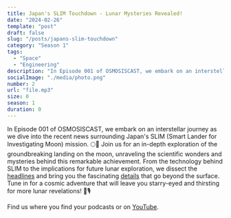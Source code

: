 ```yaml
---
title: Japan's SLIM Touchdown - Lunar Mysteries Revealed!
date: "2024-02-26"
template: "post"
draft: false
slug: "/posts/japans-slim-touchdown"
category: "Season 1"
tags:
  - "Space"
  - "Engineering"
description: "In Episode 001 of OSMOSISCAST, we embark on an interstellar journey as we dive into the recent news surrounding Japan's SLIM (Smart Lander for Investigating Moon) mission."
socialImage: "./media/photo.png"
number: 2
url: "file.mp3"
size: 0
season: 1
duration: 0
---
```


In Episode 001 of OSMOSISCAST, we embark on an interstellar journey as we dive into the recent news surrounding Japan's SLIM (Smart Lander for Investigating Moon) mission. 🌕🚀 Join us for an in-depth exploration of the groundbreaking landing on the moon, unraveling the scientific wonders and mysteries behind this remarkable achievement. From the technology behind SLIM to the implications for future lunar exploration, we dissect the [headlines](https://www.bbc.co.uk/news/science-environment-68131105) and bring you the fascinating [details](https://www.jstage.jst.go.jp/article/astj/17/0/17_JSASS-D-16-00050/_pdf/-char/ja) that go beyond the surface. Tune in for a cosmic adventure that will leave you starry-eyed and thirsting for more lunar revelations! 🌌🎙️

Find us where you find your podcasts or on [YouTube](https://www.youtube.com/channel/UCZASNs8eKR3AKpLkkPAYnuQ).
